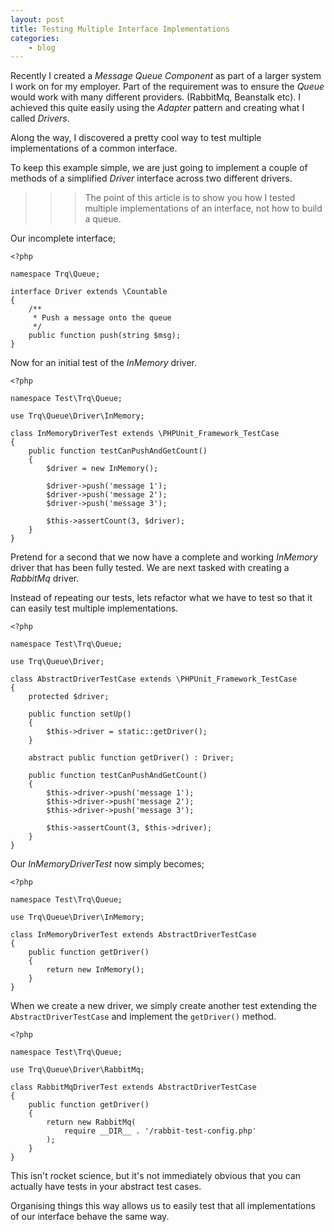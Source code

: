 ```yaml
---
layout: post
title: Testing Multiple Interface Implementations
categories:
    - blog
---
```

Recently I created a *Message Queue Component* as part of a larger system I work
on for my employer. Part of the requirement was to ensure the *Queue* would
work with many different providers. (RabbitMq, Beanstalk etc). I achieved this
quite easily using the *Adapter* pattern and creating what I called *Drivers*.

Along the way, I discovered a pretty cool way to test multiple implementations
of a common interface.

To keep this example simple, we are just going to implement a couple of methods
of a simplified *Driver* interface across two different drivers.

>>> The point of this article is to show you how I tested multiple implementations of an interface, not how to build a queue.

Our incomplete interface;

```
<?php

namespace Trq\Queue;

interface Driver extends \Countable
{
    /**
     * Push a message onto the queue
     */
    public function push(string $msg);
}
```

Now for an initial test of the *InMemory* driver.

```
<?php

namespace Test\Trq\Queue;

use Trq\Queue\Driver\InMemory;

class InMemoryDriverTest extends \PHPUnit_Framework_TestCase
{
    public function testCanPushAndGetCount()
    {
        $driver = new InMemory();

        $driver->push('message 1');
        $driver->push('message 2');
        $driver->push('message 3');

        $this->assertCount(3, $driver);
    }
}
```

Pretend for a second that we now have a complete and working *InMemory* driver that
has been fully tested. We are next tasked with creating a *RabbitMq* driver.

Instead of repeating our tests, lets refactor what we have to test so that it
can easily test multiple implementations.

```
<?php

namespace Test\Trq\Queue;

use Trq\Queue\Driver;

class AbstractDriverTestCase extends \PHPUnit_Framework_TestCase
{
    protected $driver;

    public function setUp()
    {
        $this->driver = static::getDriver();
    }

    abstract public function getDriver() : Driver;

    public function testCanPushAndGetCount()
    {
        $this->driver->push('message 1');
        $this->driver->push('message 2');
        $this->driver->push('message 3');

        $this->assertCount(3, $this->driver);
    }
}
```

Our *InMemoryDriverTest* now simply becomes;

```
<?php

namespace Test\Trq\Queue;

use Trq\Queue\Driver\InMemory;

class InMemoryDriverTest extends AbstractDriverTestCase
{
    public function getDriver()
    {
        return new InMemory();
    }
}
```

When we create a new driver, we simply create another test extending the
`AbstractDriverTestCase` and implement the `getDriver()` method.
```
<?php

namespace Test\Trq\Queue;

use Trq\Queue\Driver\RabbitMq;

class RabbitMqDriverTest extends AbstractDriverTestCase
{
    public function getDriver()
    {
        return new RabbitMq(
            require __DIR__ . '/rabbit-test-config.php'
        );
    }
}
```

This isn't rocket science, but it's not immediately obvious that you can
actually have tests in your abstract test cases.

Organising things this way allows us to easily test that all implementations of our
interface behave the same way.
